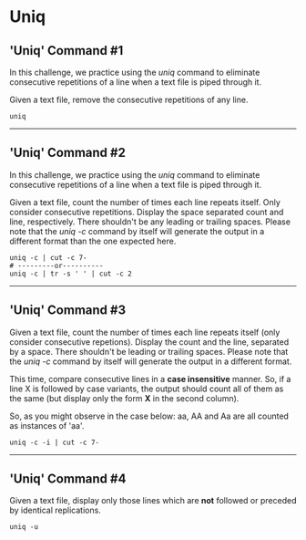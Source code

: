 # Uniq

## 'Uniq' Command #1

In this challenge, we practice using the _uniq_ command to eliminate consecutive repetitions of a line when a text file is piped through it.

Given a text file, remove the consecutive repetitions of any line.

```shell
uniq
```

***

## 'Uniq' Command #2

In this challenge, we practice using the _uniq_ command to eliminate consecutive repetitions of a line when a text file is piped through it.

Given a text file, count the number of times each line repeats itself. Only consider consecutive repetitions. Display the space separated count and line, respectively. There shouldn't be any leading or trailing spaces. Please note that the _uniq -c_ command by itself will generate the output in a different format than the one expected here.

```shell
uniq -c | cut -c 7-
# ---------or---------- 
uniq -c | tr -s ' ' | cut -c 2
```

***

## 'Uniq' Command #3

Given a text file, count the number of times each line repeats itself (only consider consecutive repetions). Display the count and the line, separated by a space. There shouldn't be leading or trailing spaces. Please note that the _uniq -c_ command by itself will generate the output in a different format.

This time, compare consecutive lines in a **case insensitive** manner. So, if a line X is followed by case variants, the output should count all of them as the same (but display only the form **X** in the second column).

So, as you might observe in the case below: aa, AA and Aa are all counted as instances of 'aa'.

```shell
uniq -c -i | cut -c 7-
```

***

## 'Uniq' Command #4

Given a text file, display only those lines which are **not** followed or preceded by identical replications.

```shell
uniq -u
```

